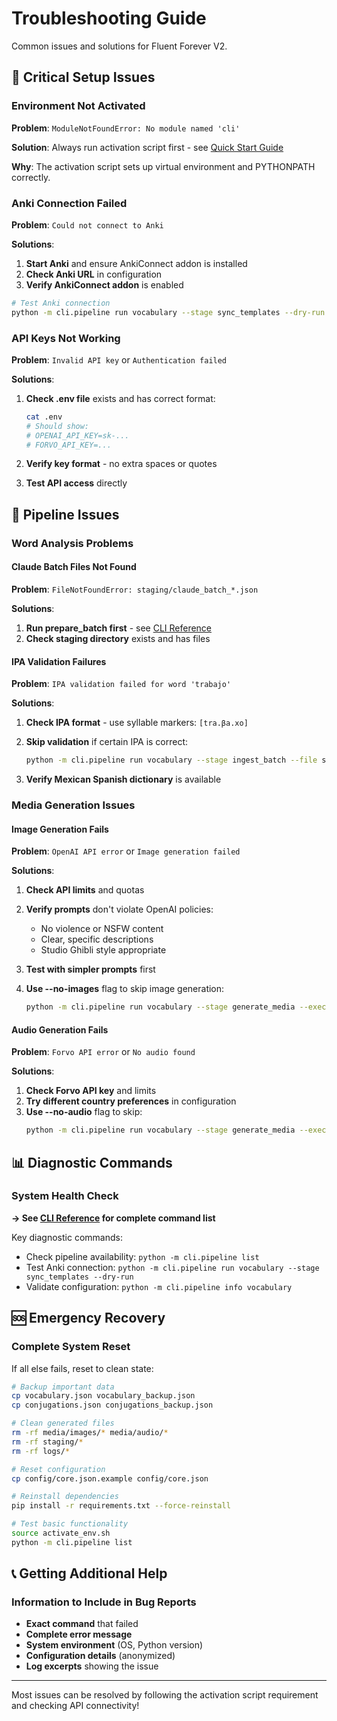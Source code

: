 # Troubleshooting Guide

Common issues and solutions for Fluent Forever V2.

## 🚨 Critical Setup Issues

### Environment Not Activated
**Problem**: `ModuleNotFoundError: No module named 'cli'`

**Solution**: Always run activation script first - see [Quick Start Guide](quick_start.md#installation)

**Why**: The activation script sets up virtual environment and PYTHONPATH correctly.

### Anki Connection Failed
**Problem**: `Could not connect to Anki`

**Solutions**:
1. **Start Anki** and ensure AnkiConnect addon is installed
2. **Check Anki URL** in configuration
3. **Verify AnkiConnect addon** is enabled

```bash
# Test Anki connection
python -m cli.pipeline run vocabulary --stage sync_templates --dry-run
```

### API Keys Not Working
**Problem**: `Invalid API key` or `Authentication failed`

**Solutions**:
1. **Check .env file** exists and has correct format:
   ```bash
   cat .env
   # Should show:
   # OPENAI_API_KEY=sk-...
   # FORVO_API_KEY=...
   ```

2. **Verify key format** - no extra spaces or quotes
3. **Test API access** directly

## 🔧 Pipeline Issues

### Word Analysis Problems

#### Claude Batch Files Not Found
**Problem**: `FileNotFoundError: staging/claude_batch_*.json`

**Solutions**:
1. **Run prepare_batch first** - see [CLI Reference](../reference/cli_reference.md#vocabulary-pipeline)
2. **Check staging directory** exists and has files

#### IPA Validation Failures  
**Problem**: `IPA validation failed for word 'trabajo'`

**Solutions**:
1. **Check IPA format** - use syllable markers: `[tra.βa.xo]`
2. **Skip validation** if certain IPA is correct:
   ```bash
   python -m cli.pipeline run vocabulary --stage ingest_batch --file staging/file.json --skip-ipa-validation
   ```

3. **Verify Mexican Spanish dictionary** is available

### Media Generation Issues

#### Image Generation Fails
**Problem**: `OpenAI API error` or `Image generation failed`

**Solutions**:
1. **Check API limits** and quotas
2. **Verify prompts** don't violate OpenAI policies:
   - No violence or NSFW content
   - Clear, specific descriptions
   - Studio Ghibli style appropriate

3. **Test with simpler prompts** first
4. **Use --no-images** flag to skip image generation:
   ```bash
   python -m cli.pipeline run vocabulary --stage generate_media --execute --no-images
   ```

#### Audio Generation Fails
**Problem**: `Forvo API error` or `No audio found`

**Solutions**:
1. **Check Forvo API key** and limits
2. **Try different country preferences** in configuration
3. **Use --no-audio** flag to skip:
   ```bash
   python -m cli.pipeline run vocabulary --stage generate_media --execute --no-audio
   ```

## 📊 Diagnostic Commands

### System Health Check

**→ See [CLI Reference](../reference/cli_reference.md) for complete command list**

Key diagnostic commands:
- Check pipeline availability: `python -m cli.pipeline list`
- Test Anki connection: `python -m cli.pipeline run vocabulary --stage sync_templates --dry-run`
- Validate configuration: `python -m cli.pipeline info vocabulary`

## 🆘 Emergency Recovery

### Complete System Reset
If all else fails, reset to clean state:

```bash
# Backup important data
cp vocabulary.json vocabulary_backup.json
cp conjugations.json conjugations_backup.json

# Clean generated files
rm -rf media/images/* media/audio/*
rm -rf staging/*
rm -rf logs/*

# Reset configuration
cp config/core.json.example config/core.json

# Reinstall dependencies  
pip install -r requirements.txt --force-reinstall

# Test basic functionality
source activate_env.sh
python -m cli.pipeline list
```

## 📞 Getting Additional Help

### Information to Include in Bug Reports
- **Exact command** that failed
- **Complete error message** 
- **System environment** (OS, Python version)
- **Configuration details** (anonymized)
- **Log excerpts** showing the issue

---

Most issues can be resolved by following the activation script requirement and checking API connectivity!
